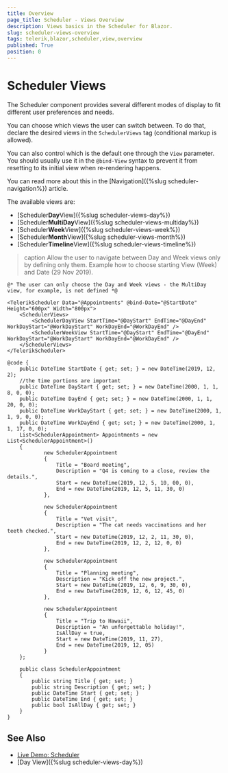 ```yaml
---
title: Overview
page_title: Scheduler - Views Overview
description: Views basics in the Scheduler for Blazor.
slug: scheduler-views-overview
tags: telerik,blazor,scheduler,view,overview
published: True
position: 0
---
```


# Scheduler Views

The Scheduler component provides several different modes of display to fit different user preferences and needs.

You can choose which views the user can switch between. To do that, declare the desired views in the `SchedulerViews` tag (conditional markup is allowed).

You can also control which is the default one through the `View` parameter. You should usually use it in the `@bind-View` syntax to prevent it from resetting to its initial view when re-rendering happens.

You can read more about this in the [Navigation]({%slug scheduler-navigation%}) article.

The available views are:

* [Scheduler**Day**View]({%slug scheduler-views-day%})
* [Scheduler**MultiDay**View]({%slug scheduler-views-multiday%})
* [Scheduler**Week**View]({%slug scheduler-views-week%})
* [Scheduler**Month**View]({%slug scheduler-views-month%})
* [Scheduler**Timeline**View]({%slug scheduler-views-timeline%})

>caption Allow the user to navigate between Day and Week views only by defining only them. Example how to choose starting View (Week) and Date (29 Nov 2019).

````CSHTML
@* The user can only choose the Day and Week views - the MultiDay view, for example, is not defined *@

<TelerikScheduler Data="@Appointments" @bind-Date="@StartDate" Height="600px" Width="800px">
    <SchedulerViews>
        <SchedulerDayView StartTime="@DayStart" EndTime="@DayEnd" WorkDayStart="@WorkDayStart" WorkDayEnd="@WorkDayEnd" />
        <SchedulerWeekView StartTime="@DayStart" EndTime="@DayEnd" WorkDayStart="@WorkDayStart" WorkDayEnd="@WorkDayEnd" />
    </SchedulerViews>
</TelerikScheduler>

@code {
    public DateTime StartDate { get; set; } = new DateTime(2019, 12, 2);
    //the time portions are important
    public DateTime DayStart { get; set; } = new DateTime(2000, 1, 1, 8, 0, 0);
    public DateTime DayEnd { get; set; } = new DateTime(2000, 1, 1, 20, 0, 0);
    public DateTime WorkDayStart { get; set; } = new DateTime(2000, 1, 1, 9, 0, 0);
    public DateTime WorkDayEnd { get; set; } = new DateTime(2000, 1, 1, 17, 0, 0);
    List<SchedulerAppointment> Appointments = new List<SchedulerAppointment>()
    {
            new SchedulerAppointment
            {
                Title = "Board meeting",
                Description = "Q4 is coming to a close, review the details.",
                Start = new DateTime(2019, 12, 5, 10, 00, 0),
                End = new DateTime(2019, 12, 5, 11, 30, 0)
            },

            new SchedulerAppointment
            {
                Title = "Vet visit",
                Description = "The cat needs vaccinations and her teeth checked.",
                Start = new DateTime(2019, 12, 2, 11, 30, 0),
                End = new DateTime(2019, 12, 2, 12, 0, 0)
            },

            new SchedulerAppointment
            {
                Title = "Planning meeting",
                Description = "Kick off the new project.",
                Start = new DateTime(2019, 12, 6, 9, 30, 0),
                End = new DateTime(2019, 12, 6, 12, 45, 0)
            },

            new SchedulerAppointment
            {
                Title = "Trip to Hawaii",
                Description = "An unforgettable holiday!",
                IsAllDay = true,
                Start = new DateTime(2019, 11, 27),
                End = new DateTime(2019, 12, 05)
            }
    };

    public class SchedulerAppointment
    {
        public string Title { get; set; }
        public string Description { get; set; }
        public DateTime Start { get; set; }
        public DateTime End { get; set; }
        public bool IsAllDay { get; set; }
    }
}
````




## See Also

  * [Live Demo: Scheduler](https://demos.telerik.com/blazor-ui/scheduler/overview)
  * [Day View]({%slug scheduler-views-day%})


